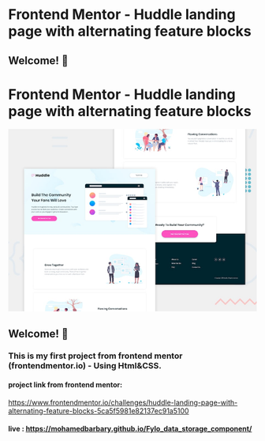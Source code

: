 # Frontend Mentor - Huddle landing page with alternating feature blocks
## Welcome! 👋
# Frontend Mentor - Huddle landing page with alternating feature blocks
![Design preview for the Huddle landing page with alternating feature blocks coding challenge](./design/desktop-preview.jpg)
## Welcome! 👋
### This is my first project from frontend mentor (frontendmentor.io) - Using Html&CSS.
 #### project link from frontend mentor:
   https://www.frontendmentor.io/challenges/huddle-landing-page-with-alternating-feature-blocks-5ca5f5981e82137ec91a5100
 #### live : https://mohamedbarbary.github.io/Fylo_data_storage_component/

